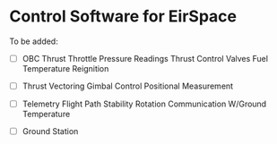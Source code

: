# Control Software for EirSpace

To be added:
- [ ] OBC Thrust Throttle Pressure Readings Thrust Control Valves Fuel Temperature Reignition

- [ ] Thrust Vectoring Gimbal Control Positional Measurement

- [ ] Telemetry Flight Path Stability Rotation Communication W/Ground Temperature

- [ ] Ground Station
